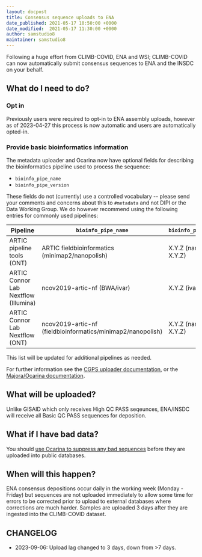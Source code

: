 ```yaml
---
layout: docpost
title: Consensus sequence uploads to ENA
date_published: 2021-05-17 10:50:00 +0000
date_modified:  2021-05-17 11:30:00 +0000
author: samstudio8
maintainer: samstudio8
---
```


Following a huge effort from CLIMB-COVID, ENA and WSI; CLIMB-COVID can now automatically submit consensus sequences to ENA and the INSDC on your behalf.

## What do I need to do?

### Opt in
Previously users were required to opt-in to ENA assembly uploads, however as of 2023-04-27 this process is now automatic and users are automatically opted-in.

### Provide basic bioinformatics information
The metadata uploader and Ocarina now have optional fields for describing the bioinformatics pipeline used to process the sequence:

* `bioinfo_pipe_name`
* `bioinfo_pipe_version`

These fields do not (currently) use a controlled vocabulary -- please send your comments and concerns about this to `#metadata` and not DIPI or the Data Working Group.
We do however recommend using the following entries for commonly used pipelines:

| Pipeline                             | `bioinfo_pipe_name`                                         | `bioinfo_pipe_version`   |
| ------------------------------------ | ----------------------------------------------------------- | ------------------------ |
| ARTIC pipeline tools (ONT)           | ARTIC fieldbioinformatics (minimap2/nanopolish)             | X.Y.Z (nanopolish X.Y.Z) |
| ARTIC Connor Lab Nextflow (Illumina) | ncov2019-artic-nf (BWA/ivar)                                | X.Y.Z (ivar X.Y.Z)       |
| ARTIC Connor Lab Nextflow (ONT)      | ncov2019-artic-nf (fieldbioinformatics/minimap2/nanopolish) | X.Y.Z (nanopolish X.Y.Z) |

This list will be updated for additional pipelines as needed.

For further information see the [CGPS uploader documentation](https://metadata.docs.cog-uk.io/bulk-upload-1/samples-and-sequencing), or the [Majora/Ocarina documentation](https://samstudio8.github.io/majora-docs/#add-a-sequencing-run-to-majora).

## What will be uploaded?

Unlike GISAID which only receives High QC PASS seqeunces, ENA/INSDC will receive all Basic QC PASS sequences for deposition.

## What if I have bad data?

You should [use Ocarina to suppress any bad sequences](suppress-pag) before they are uploaded into public databases.

## When will this happen?

ENA consensus depositions occur daily in the working week (Monday - Friday) but sequences are not uploaded immediately to allow some time for errors to be corrected prior to upload to external databases where corrections are much harder. Samples are uploaded 3 days after they are ingested into the CLIMB-COVID dataset.

## CHANGELOG

* 2023-09-06: Upload lag changed to 3 days, down from >7 days.